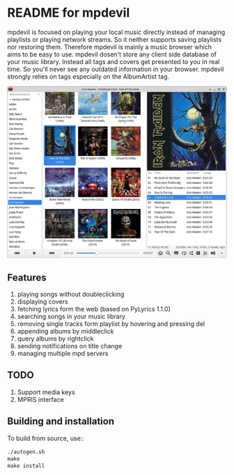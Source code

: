 README for mpdevil
==================
mpdevil is focused on playing your local music directly instead of managing playlists or playing network streams. So it neither supports saving playlists nor restoring them. Therefore mpdevil is mainly a music browser which aims to be easy to use. mpdevil dosen't store any client side database of your music library. Instead all tags and covers get presented to you in real time. So you'll never see any outdated information in your browser. mpdevil strongly relies on tags especially on the AlbumArtist tag.

![ScreenShot](screenshots/mainwindow_0.6.0.png)

Features
--------

1. playing songs without doubleclicking
2. displaying covers
3. fetching lyrics form the web (based on PyLyrics 1.1.0)
4. searching songs in your music library
5. removing single tracks form playlist by hovering and pressing del
6. appending albums by middleclick
7. query albums by rightclick 
8. sending notifications on title change
9. managing multiple mpd servers

TODO
----
1. Support media keys
2. MPRIS interface

Building and installation
-------------------------

To build from source, use::

    ./autogen.sh
    make
    make install
    
